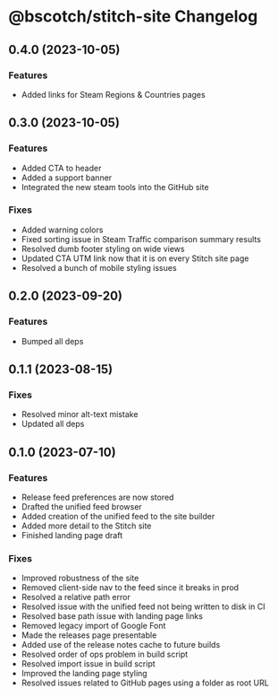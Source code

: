 # @bscotch/stitch-site Changelog

## 0.4.0 (2023-10-05)

### Features

- Added links for Steam Regions & Countries pages

## 0.3.0 (2023-10-05)

### Features

- Added CTA to header
- Added a support banner
- Integrated the new steam tools into the GitHub site

### Fixes

- Added warning colors
- Fixed sorting issue in Steam Traffic comparison summary results
- Resolved dumb footer styling on wide views
- Updated CTA UTM link now that it is on every Stitch site page
- Resolved a bunch of mobile styling issues

## 0.2.0 (2023-09-20)

### Features

- Bumped all deps

## 0.1.1 (2023-08-15)

### Fixes

- Resolved minor alt-text mistake
- Updated all deps

## 0.1.0 (2023-07-10)

### Features

- Release feed preferences are now stored
- Drafted the unified feed browser
- Added creation of the unified feed to the site builder
- Added more detail to the Stitch site
- Finished landing page draft

### Fixes

- Improved robustness of the site
- Removed client-side nav to the feed since it breaks in prod
- Resolved a relative path error
- Resolved issue with the unified feed not being written to disk in CI
- Resolved base path issue with landing page links
- Removed legacy import of Google Font
- Made the releases page presentable
- Added use of the release notes cache to future builds
- Resolved order of ops problem in build script
- Resolved import issue in build script
- Improved the landing page styling
- Resolved issues related to GitHub pages using a folder as root URL